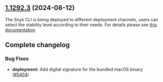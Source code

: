 ## [1.1292.3](https://github.com/snyk/snyk/compare/v1.1292.2...v1.1292.3) (2024-08-12)

The Snyk CLI is being deployed to different deployment channels, users can select the stability level according to their needs. For details please see [this documentation](https://docs.snyk.io/snyk-cli/releases-and-channels-for-the-snyk-cli)

## Complete changelog

### Bug Fixes

- **deployment:** Add digital signature for the bundled macOS binary
  ([#5404](https://github.com/snyk/cli/pull/5404))
